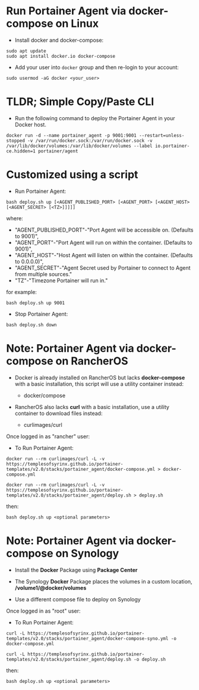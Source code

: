 # Run Portainer Agent via docker-compose on Linux
- Install docker and docker-compose:
```
sudo apt update
sudo apt install docker.io docker-compose
```

- Add your user into `docker` group and then re-login to your account:
```
sudo usermod -aG docker <your_user>
```

# TLDR; Simple Copy/Paste CLI
- Run the following command to deploy the Portainer Agent in your Docker host.

```
docker run -d --name portainer_agent -p 9001:9001 --restart=unless-stopped -v /var/run/docker.sock:/var/run/docker.sock -v /var/lib/docker/volumes:/var/lib/docker/volumes --label io.portainer-ce.hidden=1 portainer/agent
```

# Customized using a script
- Run Portainer Agent:

```
bash deploy.sh up [<AGENT_PUBLISHED_PORT> [<AGENT_PORT> [<AGENT_HOST> [<AGENT_SECRET> [<TZ>]]]]]
```
where:
- "AGENT_PUBLISHED_PORT"-"Port Agent will be accessible on. (Defaults to 9001)",
- "AGENT_PORT"-"Port Agent will run on within the container. (Defaults to 9001)",
- "AGENT_HOST"-"Host Agent will listen on within the container. (Defaults to 0.0.0.0)",
- "AGENT_SECRET"-"Agent Secret used by Portainer to connect to Agent from multiple sources."
- "TZ"-"Timezone Portainer will run in."

for example:

```
bash deploy.sh up 9001
```

- Stop Portainer Agent:
```
bash deploy.sh down
```

# Note: Portainer Agent via docker-compose on RancherOS
- Docker is already installed on RancherOS but lacks **docker-compose** with a basic installation, this script will use a utility container instead:
  - docker/compose

- RancherOS also lacks **curl** with a basic installation, use a utility container to download files instead:
  - curlimages/curl

Once logged in as "rancher" user:
- To Run Portainer Agent:

```
docker run --rm curlimages/curl -L -v https://templesofsyrinx.github.io/portainer-templates/v2.0/stacks/portainer_agent/docker-compose.yml > docker-compose.yml

docker run --rm curlimages/curl -L -v https://templesofsyrinx.github.io/portainer-templates/v2.0/stacks/portainer_agent/deploy.sh > deploy.sh
```
then:
```
bash deploy.sh up <optional parameters>
```
# Note: Portainer Agent via docker-compose on Synology
- Install the **Docker** Package using **Package Center**

- The Synology **Docker** Package places the volumes in a custom location, **/volume1/@docker/volumes**
- Use a different compose file to deploy on Synology

Once logged in as "root" user:
- To Run Portainer Agent:

```
curl -L https://templesofsyrinx.github.io/portainer-templates/v2.0/stacks/portainer_agent/docker-compose-syno.yml -o docker-compose.yml

curl -L https://templesofsyrinx.github.io/portainer-templates/v2.0/stacks/portainer_agent/deploy.sh -o deploy.sh
```
then:
```
bash deploy.sh up <optional parameters>
```
